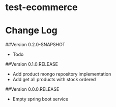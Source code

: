 # test-ecommerce

# Change Log

##Version 0.2.0-SNAPSHOT
* Todo

##Version 0.1.0.RELEASE
* Add product mongo repository implementation
* Add get all products with stock ordered

##Version 0.0.0.RELEASE
* Empty spring boot service